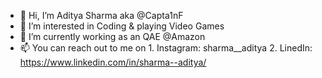 - 👋 Hi, I’m Aditya Sharma aka @Capta1nF
- 👀 I’m interested in Coding & playing Video Games
- 🌱 I’m currently working as an QAE @Amazon
- 📫 You can reach out to me on
      1. Instagram: sharma__aditya
      2. LinedIn: https://www.linkedin.com/in/sharma--aditya/

<!---
Capta1nF/Capta1nF is a ✨ special ✨ repository because its `README.md` (this file) appears on your GitHub profile.
You can click the Preview link to take a look at your changes.
--->
